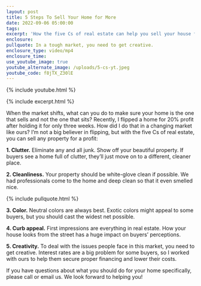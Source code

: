 ```yaml
---
layout: post
title: 5 Steps To Sell Your Home for More
date: 2022-09-06 05:00:00
tags:
excerpt: 'How the five Cs of real estate can help you sell your house for more. '
enclosure:
pullquote: In a tough market, you need to get creative.
enclosure_type: video/mp4
enclosure_time:
use_youtube_image: true
youtube_alternate_image: /uploads/5-cs-yt.jpeg
youtube_code: f8jTX_Z30lE
---
```

{% include youtube.html %}

{% include excerpt.html %}

When the market shifts, what can you do to make sure your home is the one that sells and not the one that sits? Recently, I flipped a home for 20% profit after holding it for only three weeks. How did I do that in a changing market like ours? I’m not a big believer in flipping, but with the five Cs of real estate, you can sell any property for a profit:

**1\. Clutter.** Eliminate any and all junk. Show off your beautiful property. If buyers see a home full of clutter, they’ll just move on to a different, cleaner place.&nbsp;

**2\. Cleanliness.** Your property should be white-glove clean if possible. We had professionals come to the home and deep clean so that it even smelled nice.

{% include pullquote.html %}

**3\. Color.** Neutral colors are always best. Exotic colors might appeal to some buyers, but you should cast the widest net possible.&nbsp;

**4\. Curb appeal.** First impressions are everything in real estate. How your house looks from the street has a huge impact on buyers’ perceptions.&nbsp;

**5\. Creativity.** To deal with the issues people face in this market, you need to get creative. Interest rates are a big problem for some buyers, so I worked with ours to help them secure proper financing and lower their costs.&nbsp;

If you have questions about what you should do for your home specifically, please call or email us. We look forward to helping you\!